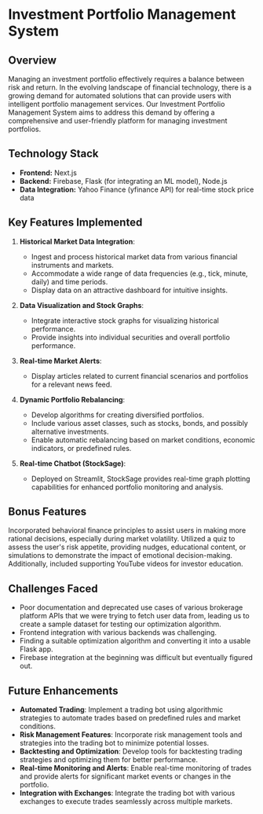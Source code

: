 # Investment Portfolio Management System

## Overview
Managing an investment portfolio effectively requires a balance between risk and return. In the evolving landscape of financial technology, there is a growing demand for automated solutions that can provide users with intelligent portfolio management services. Our Investment Portfolio Management System aims to address this demand by offering a comprehensive and user-friendly platform for managing investment portfolios.

## Technology Stack
- **Frontend:** Next.js
- **Backend:** Firebase, Flask (for integrating an ML model), Node.js
- **Data Integration:** Yahoo Finance (yfinance API) for real-time stock price data

## Key Features Implemented
1) **Historical Market Data Integration**:
   - Ingest and process historical market data from various financial instruments and markets.
   - Accommodate a wide range of data frequencies (e.g., tick, minute, daily) and time periods.
   - Display data on an attractive dashboard for intuitive insights.

2) **Data Visualization and Stock Graphs**:
   - Integrate interactive stock graphs for visualizing historical performance.
   - Provide insights into individual securities and overall portfolio performance.

3) **Real-time Market Alerts**:
   - Display articles related to current financial scenarios and portfolios for a relevant news feed.

4) **Dynamic Portfolio Rebalancing**:
   - Develop algorithms for creating diversified portfolios.
   - Include various asset classes, such as stocks, bonds, and possibly alternative investments.
   - Enable automatic rebalancing based on market conditions, economic indicators, or predefined rules.

5) **Real-time Chatbot (StockSage)**:
   - Deployed on Streamlit, StockSage provides real-time graph plotting capabilities for enhanced portfolio monitoring and analysis.

## Bonus Features
Incorporated behavioral finance principles to assist users in making more rational decisions, especially during market volatility. Utilized a quiz to assess the user's risk appetite, providing nudges, educational content, or simulations to demonstrate the impact of emotional decision-making. Additionally, included supporting YouTube videos for investor education.

## Challenges Faced
- Poor documentation and deprecated use cases of various brokerage platform APIs that we were trying to fetch user data from, leading us to create a sample dataset for testing our optimization algorithm.
- Frontend integration with various backends was challenging.
- Finding a suitable optimization algorithm and converting it into a usable Flask app.
- Firebase integration at the beginning was difficult but eventually figured out.

## Future Enhancements
- **Automated Trading**: Implement a trading bot using algorithmic strategies to automate trades based on predefined rules and market conditions.
- **Risk Management Features**: Incorporate risk management tools and strategies into the trading bot to minimize potential losses.
- **Backtesting and Optimization**: Develop tools for backtesting trading strategies and optimizing them for better performance.
- **Real-time Monitoring and Alerts**: Enable real-time monitoring of trades and provide alerts for significant market events or changes in the portfolio.
- **Integration with Exchanges**: Integrate the trading bot with various exchanges to execute trades seamlessly across multiple markets.
